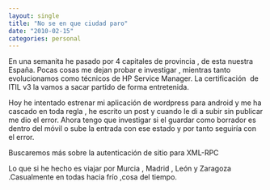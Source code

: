 ```yaml
---
layout: single
title: "No se en que ciudad paro"
date: "2010-02-15"
categories: personal
---
```


En una semanita he pasado por 4 capitales de provincia , de esta nuestra España. Pocas cosas me dejan probar e investigar , mientras tanto evolucionamos como técnicos de HP Service Manager. La certificación  de ITIL v3 la vamos a sacar partido de forma entretenida.

Hoy he intentado estrenar mi aplicación de wordpress para android y me ha cascado en toda regla , he escrito un post y cuando le di a subir sin publicar me dio el error. Ahora tengo que investigar si el guardar como borrador es dentro del móvil o sube la entrada con ese estado y por tanto seguiría con el error.

Buscaremos más sobre la autenticación de sitio para XML-RPC

Lo que si he hecho es viajar por Murcia , Madrid , León y Zaragoza .Casualmente en todas hacia frío ,cosa del tiempo.
